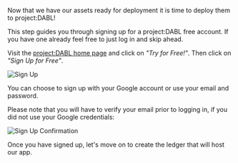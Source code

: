Now that we have our assets ready for deployment it is time to deploy them to project:DABL!

This step guides you through signing up for a project:DABL free account. If you have one already feel free to just log in and skip ahead.

Visit the [project:DABL home page](https://projectdabl.com/) and click on _"Try for Free!"_.
Then click on _"Sign Up for Free"_.

![Sign Up](/dimitri-da/courses/getting-started/deploy-to-dabl/assets/project-dabl-signup.gif)


You can choose to sign up with your Google account or use your email and password.

Please note that you will have to verify your email prior to logging in, if you did not use your Google credentials:

![Sign Up Confirmation](/dimitri-da/courses/getting-started/deploy-to-dabl/assets/project-dabl-signup-confirmation.gif)

Once you have signed up, let's move on to create the ledger that will host our app.